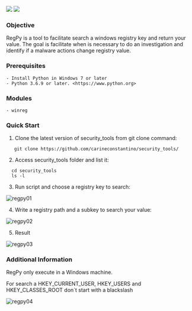 <p>
 <img src="https://img.shields.io/badge/RegPy-v.1.0-blue" />
 <img src="https://img.shields.io/badge/python-v3.7.7-blue" />
 </p>
 
### Objective

RegPy is a tool to facilitate search a windows registry key and return your value. The goal is facilitate when is necessary to do an investigation and identify if a malware actions change registry value. 


### Prerequisites

```
- Install Python in Windows 7 or later
- Python 3.6.9 or later. <https://www.python.org>
```

### Modules

```
- winreg
```

### Quick Start

1. Clone the latest version of security_tools from git clone command:

 ```
    git clone https://github.com/carineconstantino/security_tools/
 ```
    
 2. Access security_tools folder and list it:
 
 ```
   cd security_tools
   ls -l
 ```
 
 3. Run script and choose a registry key to search: 
 
 ![regpy01](https://user-images.githubusercontent.com/53983340/82765366-a25bf680-9dec-11ea-893c-924bebea074a.png)
 
 4. Write a registry path and a subkey to search your value:
 
 ![regpy02](https://user-images.githubusercontent.com/53983340/82765414-36c65900-9ded-11ea-9644-8b204cc2965b.png)
 
 5. Result
 
 ![regpy03](https://user-images.githubusercontent.com/53983340/82765476-a5a3b200-9ded-11ea-8e7a-f4f5e63dd5ad.png)

 
 ### Additional Information
 
RegPy only execute in a Windows machine. 

For search a HKEY_CURRENT_USER, HKEY_USERS and HKEY_CLASSES_ROOT don´t start with a blackslash

![regpy04](https://user-images.githubusercontent.com/53983340/82765782-07fdb200-9df0-11ea-8b90-1baf6a1e3ae4.png)


